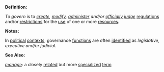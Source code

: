 **Definition:**

*To govern* is to *[create](https://github.com/gcassel/Modular-Organization-Terminology/blob/master/terms/create.md), [modify](https://github.com/gcassel/Modular-Organization-Terminology/blob/master/terms/modify.md), [administer](https://github.com/gcassel/Modular-Organization-Terminology/blob/master/terms/administer.md) and/or [officially](https://github.com/gcassel/Modular-Organization-Terminology/blob/master/terms/official.md) [judge](https://github.com/gcassel/Modular-Organization-Terminology/blob/master/terms/judge.md)* [regulations](https://github.com/gcassel/Modular-Organization-Terminology/blob/master/terms/regulate.md) and/or [restrictions](https://github.com/gcassel/Modular-Organization-Terminology/blob/master/terms/restriction.md) for the [use](https://github.com/gcassel/Modular-Organization-Terminology/blob/master/terms/use.md) of one or more [resources](https://github.com/gcassel/Modular-Organization-Terminology/blob/master/terms/resource.md).

**Notes:**  

In [political](https://github.com/gcassel/Modular-Organization-Terminology/blob/master/terms/politics.md) [contexts](https://github.com/gcassel/Modular-Organization-Terminology/blob/master/terms/context.md), governance [functions](https://github.com/gcassel/Modular-Organization-Terminology/blob/master/terms/function.md) are often [identified](https://github.com/gcassel/Modular-Organization-Terminology/blob/master/terms/identify.md) as *legislative, executive and/or judicial*.

**See Also:** 

*[manage](https://github.com/gcassel/Modular-Organization-Terminology/blob/master/terms/manage.md)*: a closely [related](https://github.com/gcassel/Modular-Organization-Terminology/blob/master/terms/relationship.md) but more [specialized](https://github.com/gcassel/Modular-Organization-Terminology/blob/master/terms/specialize.md) [term](https://github.com/gcassel/Modular-Organization-Terminology/blob/master/terms/term.md) 
